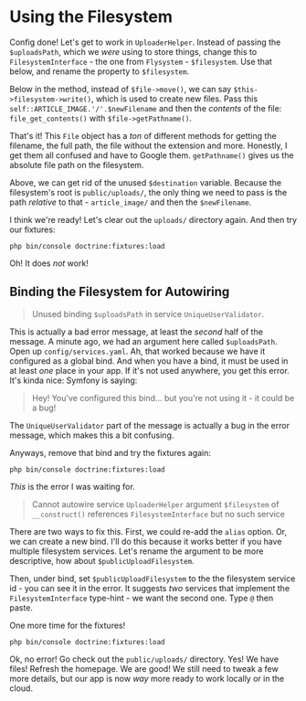 # Using the Filesystem

Config done! Let's get to work in `UploaderHelper`. Instead of passing the
`$uploadsPath`, which we *were* using to store things, change this to
`FilesystemInterface` - the one from `Flysystem` - `$filesystem`. Use that below,
and rename the property to `$filesystem`.

Below in the method, instead of `$file->move()`, we can say
`$this->filesystem->write()`, which is used to create new files. Pass this
`self::ARTICLE_IMAGE.'/'.$newFilename` and then the *contents* of the file:
`file_get_contents()` with `$file->getPathname()`.

That's it! This `File` object has a *ton* of different methods for getting the
filename, the full path, the file without the extension and more. Honestly, I get
them all confused and have to Google them. `getPathname()` gives us the absolute
file path on the filesystem.

Above, we can get rid of the unused `$destination` variable. Because the
filesystem's root is `public/uploads/`, the only thing we need to pass is the path
*relative* to that - `article_image/` and then the `$newFilename`.

I think we're ready! Let's clear out the `uploads/` directory again. And then
try our fixtures:

```terminal
php bin/console doctrine:fixtures:load
```

Oh! It does *not* work!

## Binding the Filesystem for Autowiring

> Unused binding `$uploadsPath` in service `UniqueUserValidator`.

This is actually a bad error message, at least the *second* half of the message.
A minute ago, we had an argument here called `$uploadsPath`. Open up
`config/services.yaml`. Ah, that worked because we have it configured as a global
bind. And when you have a bind, it must be used in at least *one* place in your
app. If it's not used anywhere, you get this error. It's kinda nice: Symfony is
saying:

> Hey! You've configured this bind... but you're not using it - it could be a bug!

The `UniqueUserValidator` part of the message is actually a bug in the error message,
which makes this a bit confusing.

Anyways, remove that bind and try the fixtures again:

```terminal-silent
php bin/console doctrine:fixtures:load
```

*This* is the error I was waiting for.

> Cannot autowire service `UploaderHelper` argument `$filesystem` of
> `__construct()` references `FilesystemInterface` but no such service

There are two ways to fix this. First, we could re-add the `alias` option. Or,
we can create a new bind. I'll do this because it works better if you have
multiple filesystem services. Let's rename the argument to be more descriptive,
how about `$publicUploadFilesystem`.

Then, under bind, set `$publicUploadFilesystem` to the the filesystem service id -
you can see it in the error. It suggests *two* services that implement the
`FilesystemInterface` type-hint - we want the second one. Type `@` then paste.

One more time for the fixtures!

```terminal-silent
php bin/console doctrine:fixtures:load
```

Ok, no error! Go check out the `public/uploads/` directory. Yes! We have files!
Refresh the homepage. We are good! We still need to tweak a few more details,
but our app is now *way* more ready to work locally or in the cloud.
